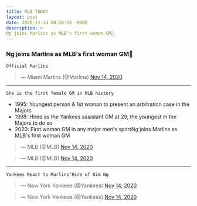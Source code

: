 ```yaml
---
title: MLB TODAY
layout: post
date: 2020-11-14 08:26:28 -0400
description: >
Ng joins Marlins as MLB's first woman GM🚨
---
```


### Ng joins Marlins as MLB's first woman GM🚨
`Official Marlins`

<script async src="//platform.twitter.com/widgets.js" charset="utf-8"></script>
<blockquote class="twitter-tweet" data-lang="en">
  &mdash; Miami Marlins (@Marlins)
  <a href="https://twitter.com/Marlins/status/1327276960595243009">Nov 14, 2020</a>
</blockquote>

---

`She is the first female GM in MLB history`
* 1995: Youngest person & 1st woman to present an arbitration case in the Majors
* 1998: Hired as the Yankees assistant GM at 29, the youngest in the Majors to do so
* 2020: First woman GM in any major men's sportNg joins Marlins as MLB's first woman GM

<script async src="//platform.twitter.com/widgets.js" charset="utf-8"></script>
<blockquote class="twitter-tweet" data-lang="en">
  &mdash; MLB (@MLB)
  <a href="https://twitter.com/MLB/status/1327377729633841153">Nov 14, 2020</a>
</blockquote>

<script async src="//platform.twitter.com/widgets.js" charset="utf-8"></script>
<blockquote class="twitter-tweet" data-lang="en">
  &mdash; MLB (@MLB)
  <a href="https://twitter.com/MLB/status/1327281759982133248">Nov 14, 2020</a>
</blockquote>

---

`Yankees React to Marlins'Hire of Kim Ng`

<script async src="//platform.twitter.com/widgets.js" charset="utf-8"></script>
<blockquote class="twitter-tweet" data-lang="en">
  &mdash; New York Yankees (@Yankees)
  <a href="https://twitter.com/Yankees/status/1327342053714497539">Nov 14, 2020</a>
</blockquote>

<script async src="//platform.twitter.com/widgets.js" charset="utf-8"></script>
<blockquote class="twitter-tweet" data-lang="en">
  &mdash; New York Yankees (@Yankees)
  <a href="https://twitter.com/Yankees/status/1327296311490715655">Nov 14, 2020</a>
</blockquote>
